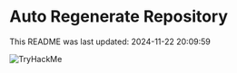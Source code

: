# Auto Regenerate Repository

This README was last updated: 2024-11-22 20:09:59

 ![TryHackMe](https://tryhackme.com/badge/533634)